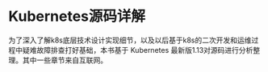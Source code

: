# Kubernetes源码详解

为了深入了解k8s底层技术设计实现细节，以及以后基于k8s的二次开发和运维过程中疑难故障排查打好基础，本书基于 Kubernetes 最新版1.13对源码进行分析整理。其中一些章节来自互联网。



